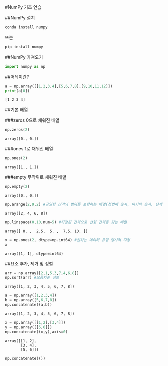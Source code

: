 #NumPy 기초 연습

##NumPy 설치


```python
conda install numpy
```

또는 

```python
pip install numpy
```

##NumPy 가져오기


```python
import numpy as np
```

##어레이란?


```python
a = np.array([[1,2,3,4],[5,6,7,8],[9,10,11,12]])
print(a[0])
```

    [1 2 3 4]
    

##기본 배열

###zeros 0으로 채워진 배열


```python
np.zeros(2)
```




    array([0., 0.])



###ones 1로 채워진 배열


```python
np.ones(2)
```




    array([1., 1.])



###empty 무작위로 채워진 배열


```python
np.empty(2)
```




    array([0., 0.])




```python
np.arange(2,9,2) #균일한 간격의 범위를 포함하는 배열(첫번째 숫자, 마지막 숫자, 단계 크기)
```




    array([2, 4, 6, 8])




```python
np.linspace(0,10,num=5) #지정된 간격으로 선형 간격을 갖는 배열
```




    array([ 0. ,  2.5,  5. ,  7.5, 10. ])




```python
x = np.ones(2, dtype=np.int64) #원하는 데이터 유형 명시적 지정
x
```




    array([1, 1], dtype=int64)



##요소 추가, 제거 및 정렬


```python
arr = np.array([2,1,5,3,7,4,6,8]) 
np.sort(arr) #오름차순 정렬
```




    array([1, 2, 3, 4, 5, 6, 7, 8])




```python
a = np.array([1,2,3,4])
b = np.array([5,6,7,8])
np.concatenate((a,b))
```




    array([1, 2, 3, 4, 5, 6, 7, 8])




```python
x = np.array([[1,2],[3,4]])
y = np.array([[5,6]])
np.concatenate((x,y),axis=0)
```




    array([[1, 2],
           [3, 4],
           [5, 6]])




```python
np.concatenate(())
```
